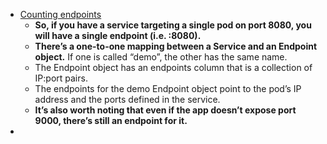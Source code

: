 - [Counting endpoints](https://medium.com/@danielepolencic/kubernetes-challenge-1-counting-endpoints-9d9c49dac2aa)
	- **So, if you have a service targeting a single pod on port 8080, you will have a single endpoint (i.e. <pod ip>:8080).**
	- **There’s a one-to-one mapping between a Service and an Endpoint object.** If one is called “demo”, the other has the same name.
	- The Endpoint object has an endpoints column that is a collection of IP:port pairs.
	- The endpoints for the demo Endpoint object point to the pod’s IP address and the ports defined in the service.
	- **It’s also worth noting that even if the app doesn’t expose port 9000, there’s still an endpoint for it.**
-